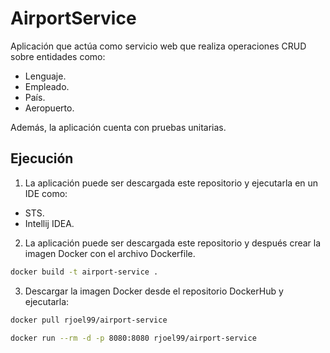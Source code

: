 # AirportService

Aplicación que actúa como servicio web que realiza operaciones CRUD sobre entidades como:
- Lenguaje.
- Empleado.
- País.
- Aeropuerto.

Además, la aplicación cuenta con pruebas unitarias.

## Ejecución

1. La aplicación puede ser descargada este repositorio y ejecutarla en un IDE como:
- STS.
- Intellij IDEA.

2. La aplicación puede ser descargada este repositorio y después crear la imagen Docker con el archivo Dockerfile.
```bash
docker build -t airport-service .
```

3. Descargar la imagen Docker desde el repositorio DockerHub y ejecutarla:
```bash
docker pull rjoel99/airport-service
```
```bash
docker run --rm -d -p 8080:8080 rjoel99/airport-service
```